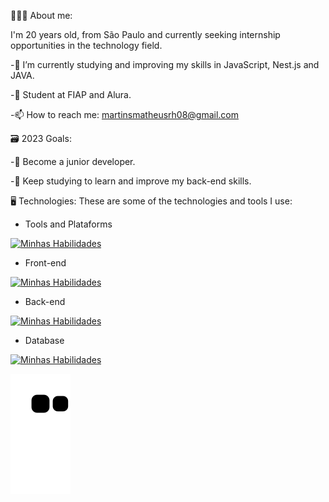 👨🏻‍💻 About me:

I'm 20 years old, from São Paulo and currently seeking internship opportunities in the technology field. 

-🌱 I’m currently studying and improving my skills in JavaScript, Nest.js and JAVA.

-👯 Student at FIAP and Alura.

-📫 How to reach me: martinsmatheusrh08@gmail.com

🗃️ 2023 Goals:

-👔 Become a junior developer.

-🎒 Keep studying to learn and improve my back-end skills.

🖥️ Technologies:
These are some of the technologies and tools I use:

- Tools and Plataforms

[![Minhas Habilidades](https://skillicons.dev/icons?i=git,androidstudio,azure,idea,eclipse,figma,vscode,postman)](https://skillicons.dev)


- Front-end

[![Minhas Habilidades](https://skillicons.dev/icons?i=html,css,js,ts,react,styledcomponents)](https://skillicons.dev)

- Back-end

[![Minhas Habilidades](https://skillicons.dev/icons?i=java,js,ts,py,nodejs)](https://skillicons.dev)

- Database

[![Minhas Habilidades](https://skillicons.dev/icons?i=mongodb,mysql,postgres)](https://skillicons.dev)

 






![Snake animation](https://github.com/MatheusMartinsR/MatheusMartinsR/blob/output/github-contribution-grid-snake.svg)



